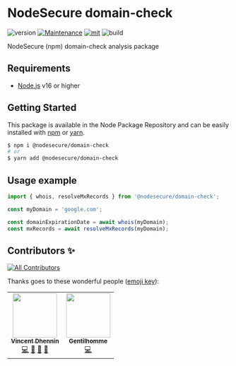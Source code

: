# NodeSecure domain-check
![version](https://img.shields.io/badge/dynamic/json.svg?url=https://raw.githubusercontent.com/NodeSecure/domain-check/main/package.json&query=$.version&label=Version)
[![Maintenance](https://img.shields.io/badge/Maintained%3F-yes-green.svg)](https://github.com/NodeSecure/domain-check/commit-activity)
[![mit](https://img.shields.io/github/license/Naereen/StrapDown.js.svg)](https://github.com/NodeSecure/domain-check/blob/main/LICENSE)
![build](https://img.shields.io/github/actions/workflow/status/NodeSecure/domain-check/main.yml)

NodeSecure (npm) domain-check analysis package

## Requirements
- [Node.js](https://nodejs.org/en/) v16 or higher

## Getting Started

This package is available in the Node Package Repository and can be easily installed with [npm](https://docs.npmjs.com/getting-started/what-is-npm) or [yarn](https://yarnpkg.com).

```bash
$ npm i @nodesecure/domain-check
# or
$ yarn add @nodesecure/domain-check
```

## Usage example

```js
import { whois, resolveMxRecords } from '@nodesecure/domain-check';

const myDomain = 'google.com';

const domainExpirationDate = await whois(myDomain);
const mxRecords = await resolveMxRecords(myDomain);
```

## Contributors ✨

<!-- ALL-CONTRIBUTORS-BADGE:START - Do not remove or modify this section -->
[![All Contributors](https://img.shields.io/badge/all_contributors-2-orange.svg?style=flat-square)](#contributors-)
<!-- ALL-CONTRIBUTORS-BADGE:END -->

Thanks goes to these wonderful people ([emoji key](https://allcontributors.org/docs/en/emoji-key)):

<!-- ALL-CONTRIBUTORS-LIST:START - Do not remove or modify this section -->
<!-- prettier-ignore-start -->
<!-- markdownlint-disable -->
<table>
  <tr>
    <td align="center"><a href="https://github.com/Kawacrepe"><img src="https://avatars.githubusercontent.com/u/40260517?v=4?s=100" width="100px;" alt=""/><br /><sub><b>Vincent Dhennin</b></sub></a><br /><a href="https://github.com/NodeSecure/domain-check/commits?author=Kawacrepe" title="Code">💻</a> <a href="https://github.com/NodeSecure/domain-check/pulls?q=is%3Apr+reviewed-by%3AKawacrepe" title="Reviewed Pull Requests">👀</a> <a href="https://github.com/NodeSecure/domain-check/commits?author=Kawacrepe" title="Documentation">📖</a> <a href="https://github.com/NodeSecure/domain-check/issues?q=author%3AKawacrepe" title="Bug reports">🐛</a></td>
    <td align="center"><a href="https://www.linkedin.com/in/thomas-gentilhomme/"><img src="https://avatars.githubusercontent.com/u/4438263?v=4?s=100" width="100px;" alt=""/><br /><sub><b>Gentilhomme</b></sub></a><br /><a href="https://github.com/NodeSecure/domain-check/commits?author=fraxken" title="Code">💻</a></td>
  </tr>
</table>

<!-- markdownlint-restore -->
<!-- prettier-ignore-end -->

<!-- ALL-CONTRIBUTORS-LIST:END -->
